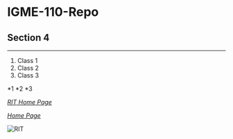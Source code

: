 # IGME-110-Repo
## Section 4

---

1. Class 1
2. Class 2
3. Class 3

*1
*2
*3

*[RIT Home Page](https://www.rit.edu/)*

*[<RIT> Home Page](https://www.rit.edu/)*

![RIT](https://www.google.com/url?sa=i&url=https%3A%2F%2Fwww.rit.edu%2Fnews%2Frit-big-shot-36-illuminates-student-hall-exploration-and-development&psig=AOvVaw0pqFH9gO1EDXzUVboQaJ1X&ust=1758231740129000&source=images&cd=vfe&opi=89978449&ved=0CBMQjRxqFwoTCNCIz-bh4I8DFQAAAAAdAAAAABAX)
